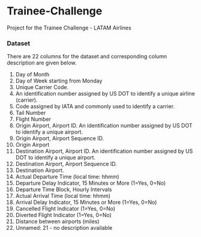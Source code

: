 # Trainee-Challenge
Project for the Trainee Challenge - LATAM Airlines

### Dataset
There are 22 columns for the dataset and corresponding column description are given below.  
    
1. Day of Month
2. Day of Week starting from Monday
3. Unique Carrier Code. 
4. An identification number assigned by US DOT to identify a unique airline (carrier). 
5. Code assigned by IATA and commonly used to identify a carrier. 
6. Tail Number
7. Flight Number
8. Origin Airport, Airport ID. An identification number assigned by US DOT to identify a unique airport.
9. Origin Airport, Airport Sequence ID. 
10. Origin Airport
11. Destination Airport, Airport ID. An identification number assigned by US DOT to identify a unique airport.
12. Destination Airport, Airport Sequence ID. 
13. Destination Airport.
14. Actual Departure Time (local time: hhmm)
15. Departure Delay Indicator, 15 Minutes or More (1=Yes, 0=No)
16. Departure Time Block, Hourly Intervals
17. Actual Arrival Time (local time: hhmm)
18. Arrival Delay Indicator, 15 Minutes or More (1=Yes, 0=No)
19. Cancelled Flight Indicator (1=Yes, 0=No)
20. Diverted Flight Indicator (1=Yes, 0=No)
21. Distance between airports (miles)  
22. Unnamed: 21 - no description available  